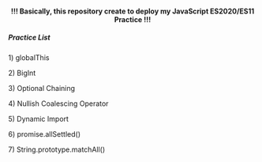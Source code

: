 <h4 align="center"> !!! Basically, this repository create to deploy my JavaScript ES2020/ES11 Practice !!! </h4>

<h5>Practice List</h5>

<p> 1) globalThis </p>
<p> 2) BigInt </p>
<p> 3) Optional Chaining </p>
<p> 4) Nullish Coalescing Operator  </p>
<p> 5) Dynamic Import </p>
<p> 6) promise.allSettled() </p>
<p> 7) String.prototype.matchAll() </p>
